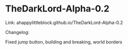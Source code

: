 # TheDarkLord-Alpha-0.2

Link: ahappylittleblock.github.io/TheDarkLord-Alpha-0.2

Changelog:

Fixed jump button,
building and breaking,
world borders

